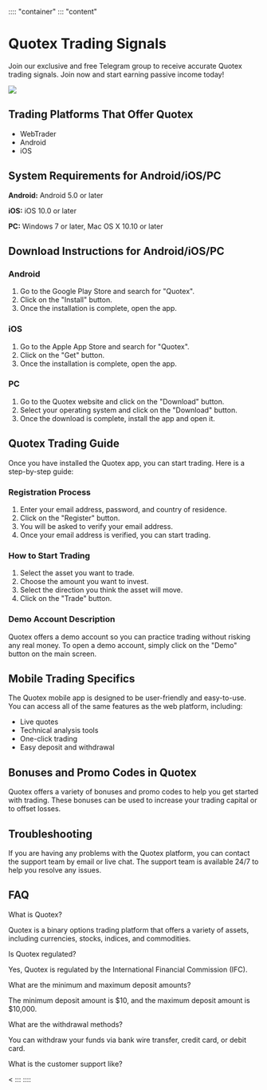 :::: \"container\"
::: \"content\"
# Quotex Trading Signals

Join our exclusive and free Telegram group to receive accurate Quotex
trading signals. Join now and start earning passive income today!

[![](https://static.quotex.io/files/8_en/300_250.jpg)](https://traff.sbs/brokerqxsignupf)

## Trading Platforms That Offer Quotex

-   WebTrader
-   Android
-   iOS

## System Requirements for Android/iOS/PC

**Android:** Android 5.0 or later

**iOS:** iOS 10.0 or later

**PC:** Windows 7 or later, Mac OS X 10.10 or later

## Download Instructions for Android/iOS/PC

### Android

1.  Go to the Google Play Store and search for "Quotex".
2.  Click on the "Install" button.
3.  Once the installation is complete, open the app.

### iOS

1.  Go to the Apple App Store and search for "Quotex".
2.  Click on the "Get" button.
3.  Once the installation is complete, open the app.

### PC

1.  Go to the Quotex website and click on the "Download" button.
2.  Select your operating system and click on the "Download"
    button.
3.  Once the download is complete, install the app and open it.

## Quotex Trading Guide

Once you have installed the Quotex app, you can start trading. Here is a
step-by-step guide:

### Registration Process

1.  Enter your email address, password, and country of residence.
2.  Click on the "Register" button.
3.  You will be asked to verify your email address.
4.  Once your email address is verified, you can start trading.

### How to Start Trading

1.  Select the asset you want to trade.
2.  Choose the amount you want to invest.
3.  Select the direction you think the asset will move.
4.  Click on the "Trade" button.

### Demo Account Description

Quotex offers a demo account so you can practice trading without risking
any real money. To open a demo account, simply click on the "Demo"
button on the main screen.

## Mobile Trading Specifics

The Quotex mobile app is designed to be user-friendly and easy-to-use.
You can access all of the same features as the web platform, including:

-   Live quotes
-   Technical analysis tools
-   One-click trading
-   Easy deposit and withdrawal

## Bonuses and Promo Codes in Quotex

Quotex offers a variety of bonuses and promo codes to help you get
started with trading. These bonuses can be used to increase your trading
capital or to offset losses.

## Troubleshooting

If you are having any problems with the Quotex platform, you can contact
the support team by email or live chat. The support team is available
24/7 to help you resolve any issues.

## FAQ

What is Quotex?

Quotex is a binary options trading platform that offers a variety of
assets, including currencies, stocks, indices, and commodities.

Is Quotex regulated?

Yes, Quotex is regulated by the International Financial Commission
(IFC).

What are the minimum and maximum deposit amounts?

The minimum deposit amount is \$10, and the maximum deposit amount is
\$10,000.

What are the withdrawal methods?

You can withdraw your funds via bank wire transfer, credit card, or
debit card.

What is the customer support like?

\<
:::
::::

